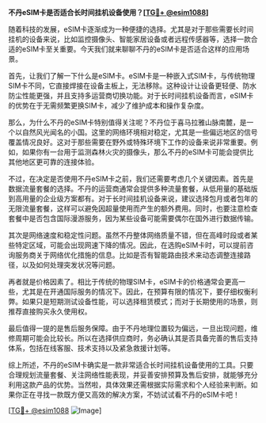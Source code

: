 **不丹eSIM卡是否适合长时间挂机设备使用？[[TG💪+ @esim1088](https://t.me/s/esim1088)]**

随着科技的发展，eSIM卡逐渐成为一种便捷的选择。尤其是对于那些需要长时间挂机的设备来说，比如监控摄像头、智能家居设备或者远程传感器等，选择一款合适的eSIM卡至关重要。今天我们就来聊聊不丹的eSIM卡是否适合这样的应用场景。

首先，让我们了解一下什么是eSIM卡。eSIM卡是一种嵌入式SIM卡，与传统物理SIM卡不同，它直接焊接在设备主板上，无法移除。这种设计让设备更轻便、防水防尘性能更强，并且支持多运营商切换功能。对于长时间挂机设备而言，eSIM卡的优势在于无需频繁更换SIM卡，减少了维护成本和操作复杂度。

那么，为什么不丹的eSIM卡特别值得关注呢？不丹位于喜马拉雅山脉南麓，是一个以自然风光闻名的小国。这里的网络环境相对稳定，尤其是一些偏远地区的信号覆盖情况良好。这对于那些需要在野外或特殊环境下工作的设备来说非常重要。例如，如果你有一台用于监测森林火灾的摄像头，那么不丹的eSIM卡可能会提供比其他地区更可靠的连接体验。

不过，在决定是否使用不丹eSIM卡之前，我们还需要考虑几个关键因素。首先是数据流量套餐的选择。不丹的运营商通常会提供多种流量套餐，从低用量的基础版到高用量的企业级方案都有。对于长时间挂机设备来说，建议选择包月或者包年的无限流量套餐，这样可以避免因超量使用而产生的额外费用。同时，也要注意检查套餐中是否包含国际漫游服务，因为某些设备可能需要偶尔在国外进行数据传输。

其次是网络速度和稳定性问题。虽然不丹整体网络质量不错，但在高峰时段或者某些特定区域，可能会出现网速下降的情况。因此，在选购eSIM卡时，可以提前咨询服务商关于网络优化措施的信息。比如是否有智能路由技术来动态调整连接路径，以及如何处理突发状况等问题。

再者就是价格因素了。相比于传统的物理SIM卡，eSIM卡的价格通常会更高一些，尤其是在开通国际服务的情况下。因此，在预算有限的情况下，要仔细权衡利弊。如果只是短期测试设备性能，可以选择租赁模式；而对于长期使用的场景，则推荐直接购买永久使用权。

最后值得一提的是售后服务保障。由于不丹地理位置较为偏远，一旦出现问题，维修周期可能会比较长。所以在选择供应商时，务必确认其是否具备完善的售后支持体系，包括在线客服、技术支持以及紧急救援计划等。

综上所述，不丹的eSIM卡确实是一款非常适合长时间挂机设备使用的工具。只要合理规划流量套餐、关注网络性能表现，并妥善安排预算及售后安排，就能够充分利用这款产品的优势。当然啦，具体效果还需根据实际需求和个人经验来判断。如果你正在寻找一款既方便又高效的解决方案，不妨试试看不丹的eSIM卡吧！

[[TG💪+ @esim1088](https://t.me/s/esim1088) ![Image](https://i.postimg.cc/4NQfJmqS/Snipaste-2025-05-13-00-14-12.png)]